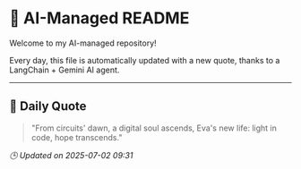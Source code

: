 # 🧠 AI-Managed README

Welcome to my AI-managed repository!

Every day, this file is automatically updated with a new quote, thanks to a LangChain + Gemini AI agent.

---

## 📅 Daily Quote

> "From circuits' dawn, a digital soul ascends,
Eva's new life: light in code, hope transcends."

*🕒 Updated on 2025-07-02 09:31*